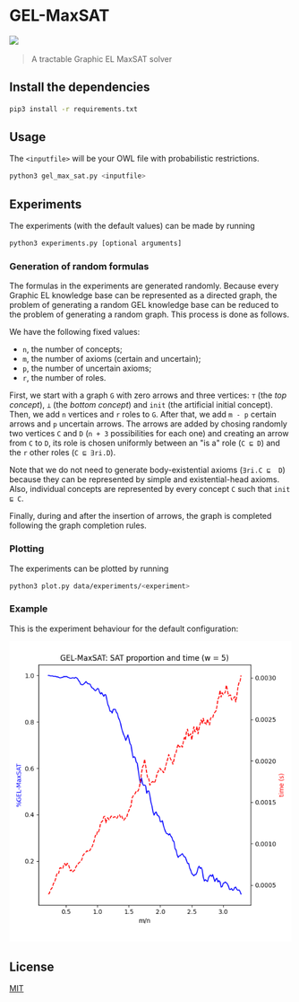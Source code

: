 # GEL-MaxSAT
![](https://img.shields.io/github/license/andrewijano/gel-max-sat) 
> A tractable Graphic EL MaxSAT solver

## Install the dependencies
```bash
pip3 install -r requirements.txt
```

## Usage
The `<inputfile>` will be your OWL file with probabilistic restrictions. 

```bash
python3 gel_max_sat.py <inputfile>
```

## Experiments
The experiments (with the default values) can be made by running
```bash
python3 experiments.py [optional arguments]
```

### Generation of random formulas
The formulas in the experiments are generated randomly. Because every Graphic EL knowledge base can be represented as a directed graph, the problem of generating a random GEL knowledge base can be reduced to the problem of generating a random graph. This process is done as follows.

We have the following fixed values:
- `n`, the number of concepts;
- `m`, the number of axioms (certain and uncertain);
- `p`, the number of uncertain axioms;
- `r`, the number of roles.

First, we start with a graph `G` with zero arrows and three vertices: `⊤` (the *top concept*), `⊥` (the *bottom concept*) and `init` (the artificial initial concept). Then, we add `n` vertices and `r` roles to `G`. After that, we add `m - p` certain arrows and `p` uncertain arrows. The arrows are added by chosing randomly two vertices `C` and `D` (`n + 3` possibilities for each one) and creating an arrow from `C` to `D`, its role is chosen uniformly between an "is a" role (`C ⊑ D`) and the `r` other roles (`C ⊑ ∃ri.D`).  

Note that we do not need to generate body-existential axioms (`∃ri.C ⊑  D`) because they can be represented by simple and existential-head axioms. Also, individual concepts are represented by every concept `C` such that `init ⊑ C`. 

Finally, during and after the insertion of arrows, the graph is completed following the graph completion rules.

### Plotting
The experiments can be plotted by running
```bash
python3 plot.py data/experiments/<experiment>
``` 

### Example
This is the experiment behaviour for the default configuration:

![](./data/plots/m11-M200-s1-n60-p10-t100-r3.png)

## License
[MIT](https://choosealicense.com/licenses/mit/)